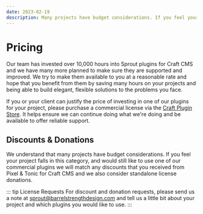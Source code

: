 ```yaml
---
date: 2023-02-19
description: Many projects have budget considerations. If you feel your project falls in this category, and would still like to use one of our commercial plugins we will match any discounts that you received from Pixel & Tonic for Craft CMS and we also consider standalone license donations.
---
```


# Pricing

Our team has invested over 10,000 hours into Sprout plugins for Craft CMS and we have many more planned to make sure they are supported and improved. We try to make them available to you at a reasonable rate and hope that you benefit from them by saving many hours on your projects and being able to build elegant, flexible solutions to the problems you face.

If you or your client can justify the price of investing in one of our plugins for your project, please purchase a commercial license via the [Craft Plugin Store](https://plugins.craftcms.com/developer/169). It helps ensure we can continue doing what we're doing and be available to offer reliable support.

## Discounts & Donations

We understand that many projects have budget considerations. If you feel your project falls in this category, and would still like to use one of our commercial plugins we will match any discounts that you received from Pixel & Tonic for Craft CMS and we also consider standalone license donations.

::: tip License Requests
For discount and donation requests, please send us a note at [sprout@barrelstrengthdesign.com](mailto:sprout@barrelstrengthdesign.com?subject=Discount%20or%20Donation%20Request) and tell us a little bit about your project and which plugins you would like to use.
:::
